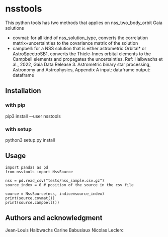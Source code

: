 # nsstools
This python tools has two methods that applies on nss_two_body_orbit Gaia solutions
- covmat: for all kind of nss_solution_type, converts the correlation matrix+uncertainties to the covariance matrix of the solution
- campbell: for a NSS solution that is either astrometric Orbital* or AstroSpectroSB1, converts the Thiele-Innes orbital elements to the Campbell elements and propagates the uncertainties.
            Ref: Halbwachs et al., 2022, Gaia Data Release 3. Astrometric binary star processing, Astronomy and Astrophysics, Appendix A
input: dataframe 
output: dataframe

## Installation

### with pip
pip3 install --user nsstools

### with setup
python3 setup.py install

## Usage

```python3
import pandas as pd
from nsstools import NssSource

nss = pd.read_csv("tests/nss_sample.csv.gz")
source_index = 0 # position of the source in the csv file

source = NssSource(nss, indice=source_index)
print(source.covmat())
print(source.campbell())

```

## Authors and acknowledgment
Jean-Louis Halbwachs
Carine Babusiaux
Nicolas Leclerc
